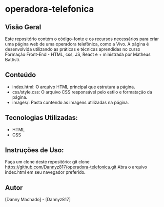 # operadora-telefonica

## Visão Geral
Este repositório contém o código-fonte e os recursos necessários para criar uma página web de uma operadora telefônica, como a Vivo. A página é desenvolvida utilizando as práticas e técnicas aprendidas no curso Formação Front-End - HTML, css, JS, React e + ministrada por Matheus Battisti. 


## Conteúdo
- index.html: O arquivo HTML principal que estrutura a página.
- css/style.css: O arquivo CSS responsável pelo estilo e formatação da página.
- images/: Pasta contendo as imagens utilizadas na página.

## Tecnologias Utilizadas:
- HTML
- CSS

## Instruções de Uso:
Faça um clone deste repositório: git clone https://github.com/Dannyz817/operadora-telefonica.git
Abra o arquivo index.html em seu navegador preferido.

## Autor
[Danny Machado] - [Dannyz817]
